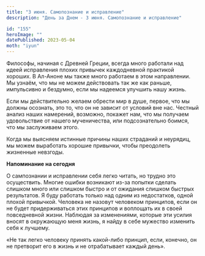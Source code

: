 ```yaml
---
title: "3 июня. Самопознание и исправление"
description: "День за Днем - 3 июня. Самопознание и исправление"

id: "155"
heroImage: ""
datePublished: 2023-05-04
moth: "iyun"
---
```


Философы, начиная с Древней Греции, всегда много работали над идеей
исправления плохих привычек каждодневной практикой хороших. В Ал-Аноне мы
также много работаем в этом направлении. Мы узнаём, что мы не можем
действовать так же как раньше, импульсивно и бездумно, если мы надеемся
улучшить нашу жизнь.

Если мы действительно желаем обрести мир в душе, первое, что мы должны
осознать, это то, что он не зависит от условий вне нас. Честный анализ наших
намерений, возможно, покажет нам, что мы получаем удовольствие от нашего
мученичества, или подсознательно боимся, что мы заслуживаем этого.

Когда мы выясняем истинные причины наших страданий и неурядиц, мы можем
выработать хорошие привычки, чтобы преодолеть жизненные невзгоды.

**Напоминание на сегодня**

О сампознании и исправлении себя легко читать, но трудно это осуществить.
Многие ошибки возникают из-за попытки сделать слишком много или слишком быстро
и от ожидания слишком быстрых результатов. Я буду работать только над одним из
недостатков, одной плохой привычкой. Человека не назовут человеком принципов,
если он не будет придерживаться этих принципов и воплощать их в своей
повседневной жизни. Наблюдая за изменениями, которые эти усилия вносят в
окружающую меня жизнь, я найду в себе мужество изменить себя к лучшему.

«Не так легко человеку принять какой-либо принцип, если, конечно, он не
претворит его в жизнь и не отрабатывает каждый день».
